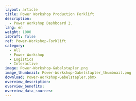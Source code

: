 ```yaml
---
layout: article
title: Power Workshop Production Forklift
description: 
  - Power Workshop Dashboard 2. 
lang: en
weight: 1000
isDraft: false
ref: Power-Workshop-Forklift
category:
  - All
  - Power Workshop
  - Logistics
  - Interactive
image: Power-Workshop-Gabelstapler.png
image_thumbnail: Power-Workshop-Gabelstapler_thumbnail.png
download: Power-Workshop-Gabelstapler.pbmx
overview_description:
overview_benefits:
overview_data_sources:
---
```

